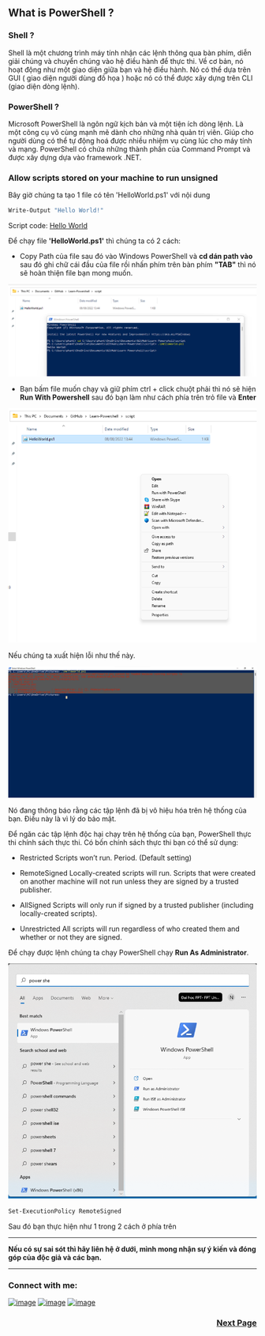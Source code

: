 <h2 align="left"><b>What is PowerShell ?</b></h2>
<h3 align= "left"><b>Shell ? </b></h3>
Shell là một chương trình máy tính nhận các lệnh thông qua bàn phím, diễn giải chúng và chuyển chúng vào hệ điều hành để thực thi. Về cơ bản, nó hoạt động như một giao diện giữa bạn và hệ điều hành. Nó có thể dựa trên GUI ( giao diện người dùng đồ họa ) hoặc nó có thể được xây dựng trên CLI (giao diện dòng lệnh).

<h3 align= "left"><b>PowerShell ? </b></h3>
Microsoft PowerShell là ngôn ngữ kịch bản và một tiện ích dòng lệnh. Là một công cụ vô cùng mạnh mẽ dành cho những nhà quản trị viên. Giúp cho người dùng có thể tự động hoá được nhiều nhiệm vụ cùng lúc cho máy tính và mạng. PowerShell có chứa những thành phần của Command Prompt và được xây dựng dựa vào framework .NET.

<h3 align="left"><b>Allow scripts stored on your machine to run unsigned</b></h3>
Bây giờ chúng ta tạo 1 file có tên 'HelloWorld.ps1' với nội dung 

```bash
Write-Output "Hello World!"
```
Script code: <a href="../script/HelloWorld.ps1"> Hello World </a>

Để chạy file **'HelloWorld.ps1'** thì chúng ta có 2 cách:

- Copy Path của file sau đó vào Windows PowerShell và **cd dán path vào** sau đó ghi chữ cái đầu của file rồi nhấn phím trên bàn phím **"TAB"** thì nó sẽ hoàn thiện file bạn mong muốn.
<p align="left"><img src="/img/2.png" alt="Run"></p>

- Bạn bấm file muốn chạy và giữ phím ctrl + click chuột phải thì nó sẽ hiện **Run With Powershell** sau đó bạn làm như cách phía trên trỏ file và **Enter**
<p align="left"><img src="/img/3.png" alt="Run"></p>

Nếu chúng ta xuất hiện lỗi như thế này. 

<p align="left"><img src="/img/errorPowershell.png" alt="error run PowerShell"></p>

Nó đang thông báo rằng các tập lệnh đã bị vô hiệu hóa trên hệ thống của bạn. Điều này là vì lý do bảo mật.

Để ngăn các tập lệnh độc hại chạy trên hệ thống của bạn, PowerShell thực thi chính sách thực thi. Có bốn chính sách thực thi bạn có thể sử dụng:

- Restricted        Scripts won’t run. Period. (Default setting)

- RemoteSigned      Locally-created scripts will run. Scripts that were created on another machine will not run unless they are signed by a trusted publisher.

- AllSigned     Scripts will only run if signed by a trusted publisher (including locally-created scripts).

- Unrestricted      All scripts will run regardless of who created them and whether or not they are signed.

Để chạy được lệnh chúng ta chạy PowerShell chạy **Run As Administrator**.
<p align="left"><img src="/img/1.png" alt="Run PowerShell As Administrator"></p>

```bash
Set-ExecutionPolicy RemoteSigned
```

Sau đó bạn thực hiện như 1 trong 2 cách ở phía trên 

<hr>

**Nếu có sự sai sót thì hãy liên hệ ở dưới, mình mong nhận sự ý kiến và đóng góp của độc giả và các bạn.**

<hr>
<!-- Connect with me -->
<h3 align="left">Connect with me:</h3>
<div align="left">

[![image](https://img.shields.io/badge/Facebook-1877F2?style=for-the-badge&logo=facebook&logoColor=white)](https://www.facebook.com/namhikelo)
[![image](https://img.shields.io/badge/LinkedIn-0077B5?style=for-the-badge&logo=linkedin&logoColor=white)](https://www.linkedin.com/in/namkelo)
[![image](https://img.shields.io/badge/Gmail-D14836?style=for-the-badge&logo=gmail&logoColor=white)](mailto:namphanhoang20@gmail.com)

</div>

<h3 align= "right"><a href="../post/2.Environment Setup.md">Next Page</a></h3>